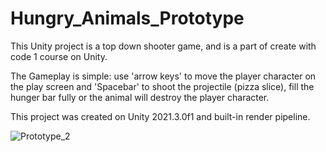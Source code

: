 # Hungry_Animals_Prototype
This Unity project is a top down shooter game, and is a part of create with code 1 course on Unity. 

The Gameplay is simple: use 'arrow keys' to move the player character on the play screen and 'Spacebar' to shoot the projectile (pizza slice), fill the hunger bar fully or the animal will destroy the player character.

This project was created on Unity 2021.3.0f1 and built-in render pipeline.

![Prototype_2](https://user-images.githubusercontent.com/101067760/209031338-6193340e-6387-4d3b-9983-2d6a39d22765.png)
